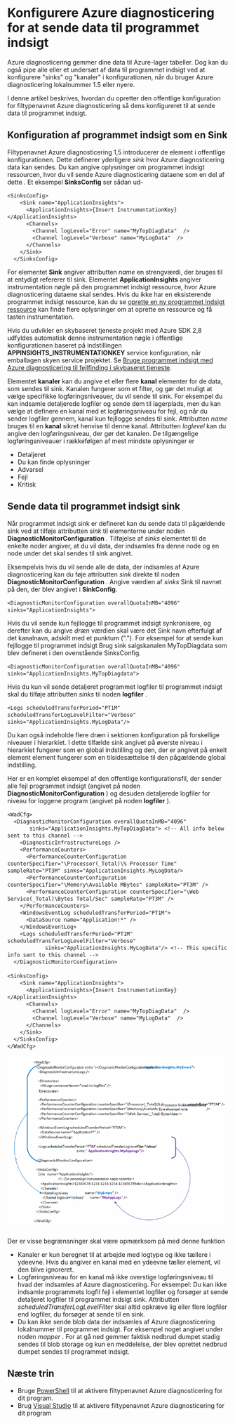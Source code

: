 <properties
   pageTitle="Konfigurere Azure diagnosticering for at sende data til programmet indsigt | Microsoft Azure"
   description="Opdatere Azure diagnosticering offentlige konfigurationen for at sende data til programmet indsigt."
   services="multiple"
   documentationCenter=".net"
   authors="sbtron"
   manager="douge"
   editor="" />
<tags
   ms.service="application-insights"
   ms.devlang="na"
   ms.topic="article"
   ms.tgt_pltfrm="na"
   ms.workload="na"
   ms.date="12/15/2015"
   ms.author="saurabh" />

# <a name="configure-azure-diagnostics-to-send-data-to-application-insights"></a>Konfigurere Azure diagnosticering for at sende data til programmet indsigt

Azure diagnosticering gemmer dine data til Azure-lager tabeller.  Dog kan du også pipe alle eller et undersæt af data til programmet indsigt ved at konfigurere "sinks" og "kanaler" i konfigurationen, når du bruger Azure diagnosticering lokalnummer 1.5 eller nyere.

I denne artikel beskrives, hvordan du opretter den offentlige konfiguration for filtypenavnet Azure diagnosticering så dens konfigureret til at sende data til programmet indsigt.

## <a name="configuring-application-insights-as-a-sink"></a>Konfiguration af programmet indsigt som en Sink

Filtypenavnet Azure diagnosticering 1,5 introducerer de **<SinksConfig>** element i offentlige konfigurationen. Dette definerer yderligere *sink* hvor Azure diagnosticering data kan sendes. Du kan angive oplysninger om programmet indsigt ressourcen, hvor du vil sende Azure diagnosticering dataene som en del af dette **<SinksConfig>**.
Et eksempel **SinksConfig** ser sådan ud-  

    <SinksConfig>
        <Sink name="ApplicationInsights">
          <ApplicationInsights>{Insert InstrumentationKey}</ApplicationInsights>
          <Channels>
            <Channel logLevel="Error" name="MyTopDiagData"  />
            <Channel logLevel="Verbose" name="MyLogData"  />
          </Channels>
        </Sink>
      </SinksConfig>

For elementet **Sink** angiver attributten *name* en strengværdi, der bruges til at entydigt refererer til sink.
Elementet **ApplicationInsights** angiver instrumentation nøgle på den programmet indsigt ressource, hvor Azure diagnosticering dataene skal sendes. Hvis du ikke har en eksisterende programmet indsigt ressource, kan du se [oprette en ny programmet indsigt ressource](./application-insights/app-insights-create-new-resource.md) kan finde flere oplysninger om at oprette en ressource og få tasten instrumentation.

Hvis du udvikler en skybaseret tjeneste projekt med Azure SDK 2,8 udfyldes automatisk denne instrumentation nøgle i offentlige konfigurationen baseret på indstillingen **APPINSIGHTS_INSTRUMENTATIONKEY** service konfiguration, når emballagen skyen service projektet. Se [Bruge programmet indsigt med Azure diagnosticering til fejlfinding i skybaseret tjeneste](./cloud-services/cloud-services-dotnet-diagnostics-applicationinsights.md).

Elementet **kanaler** kan du angive et eller flere **kanal** elementer for de data, som sendes til sink. Kanalen fungerer som et filter, og gør det muligt at vælge specifikke logføringsniveauer, du vil sende til sink. For eksempel du kan indsamle detaljerede logfiler og sende dem til lagerplads, men du kan vælge at definere en kanal med et logføringsniveau for fejl, og når du sender logfiler gennem, kanal kun fejllogge sendes til sink.
Attributten *name* bruges til en **kanal** sikret henvise til denne kanal.
Attributten *loglevel* kan du angive den logføringsniveau, der gør det kanalen. De tilgængelige logføringsniveauer i rækkefølgen af mest mindste oplysninger er
 - Detaljeret
 - Du kan finde oplysninger
 - Advarsel
 - Fejl
 - Kritisk

## <a name="send-data-to-the-application-insights-sink"></a>Sende data til programmet indsigt sink
Når programmet indsigt sink er defineret kan du sende data til pågældende sink ved at tilføje attributten *sink* til elementerne under noden **DiagnosticMonitorConfiguration** . Tilføjelse af *sinks* elementet til de enkelte noder angiver, at du vil data, der indsamles fra denne node og en node under det skal sendes til sink angivet.

Eksempelvis hvis du vil sende alle de data, der indsamles af Azure diagnosticering kan du føje attributten *sink* direkte til noden **DiagnosticMonitorConfiguration** . Angive værdien af *sinks* Sink til navnet på den, der blev angivet i **SinkConfig**.

    <DiagnosticMonitorConfiguration overallQuotaInMB="4096" sinks="ApplicationInsights">

Hvis du vil sende kun fejllogge til programmet indsigt synkronisere, og derefter kan du angive *dræn* værdien skal være det Sink navn efterfulgt af det kanalnavn, adskilt med et punktum ("."). For eksempel for at sende kun fejllogge til programmet indsigt Brug sink salgskanalen MyTopDiagdata som blev defineret i den ovenstående SinksConfig.  

    <DiagnosticMonitorConfiguration overallQuotaInMB="4096" sinks="ApplicationInsights.MyTopDiagdata">

Hvis du kun vil sende detaljeret programmet logfiler til programmet indsigt skal du tilføje attributten *sinks* til noden **logfiler** .

    <Logs scheduledTransferPeriod="PT1M" scheduledTransferLogLevelFilter="Verbose" sinks="ApplicationInsights.MyLogData"/>

Du kan også indeholde flere dræn i sektionen konfiguration på forskellige niveauer i hierarkiet. I dette tilfælde sink angivet på øverste niveau i hierarkiet fungerer som en global indstilling og den, der er angivet på enkelt element element fungerer som en tilsidesættelse til den pågældende global indstilling.    

Her er en komplet eksempel af den offentlige konfigurationsfil, der sender alle fejl programmet indsigt (angivet på noden **DiagnosticMonitorConfiguration** ) og desuden detaljerede logfiler for niveau for loggene program (angivet på noden **logfiler** ).

    <WadCfg>
      <DiagnosticMonitorConfiguration overallQuotaInMB="4096"
           sinks="ApplicationInsights.MyTopDiagData"> <!-- All info below sent to this channel -->
        <DiagnosticInfrastructureLogs />
        <PerformanceCounters>
          <PerformanceCounterConfiguration counterSpecifier="\Processor(_Total)\% Processor Time" sampleRate="PT3M" sinks="ApplicationInsights.MyLogData/>
          <PerformanceCounterConfiguration counterSpecifier="\Memory\Available MBytes" sampleRate="PT3M" />
          <PerformanceCounterConfiguration counterSpecifier="\Web Service(_Total)\Bytes Total/Sec" sampleRate="PT3M" />
        </PerformanceCounters>
        <WindowsEventLog scheduledTransferPeriod="PT1M">
          <DataSource name="Application!*" />
        </WindowsEventLog>
        <Logs scheduledTransferPeriod="PT1M" scheduledTransferLogLevelFilter="Verbose"
                sinks="ApplicationInsights.MyLogData"/> <!-- This specific info sent to this channel -->
      </DiagnosticMonitorConfiguration>

    <SinksConfig>
        <Sink name="ApplicationInsights">
          <ApplicationInsights>{Insert InstrumentationKey}</ApplicationInsights>
          <Channels>
            <Channel logLevel="Error" name="MyTopDiagData"  />
            <Channel logLevel="Verbose" name="MyLogData"  />
          </Channels>
        </Sink>
      </SinksConfig>
    </WadCfg>

![Diagnosticering offentlige konfiguration](./media/azure-diagnostics-configure-applicationinsights/diagnostics-publicconfig.png)

Der er visse begrænsninger skal være opmærksom på med denne funktion

- Kanaler er kun beregnet til at arbejde med logtype og ikke tællere i ydeevne. Hvis du angiver en kanal med en ydeevne tæller element, vil den blive ignoreret.
- Logføringsniveau for en kanal må ikke overstige logføringsniveau til hvad der indsamles af Azure diagnosticering. For eksempel: Du kan ikke indsamle programmets logfil fejl i elementet logfiler og forsøger at sende detaljeret logfiler til programmet indsigt sink. Attributten *scheduledTransferLogLevelFilter* skal altid opkræve lig eller flere logfiler end logfiler, du forsøger at sende til en sink.
- Du kan ikke sende blob data der indsamles af Azure diagnosticering lokalnummer til programmet indsigt. For eksempel noget angivet under noden *mapper* . For at gå ned gemmer faktisk nedbrud dumpet stadig sendes til blob storage og kun en meddelelse, der blev oprettet nedbrud dumpet sendes til programmet indsigt.


## <a name="next-steps"></a>Næste trin

- Bruge [PowerShell](./cloud-services/cloud-services-diagnostics-powershell.md) til at aktivere filtypenavnet Azure diagnosticering for dit program. 
- Brug [Visual Studio](vs-azure-tools-diagnostics-for-cloud-services-and-virtual-machines.md) til at aktivere filtypenavnet Azure diagnosticering for dit program
